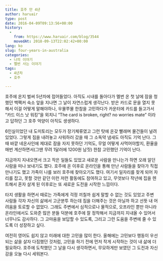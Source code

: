 ```yaml
---
title: 호주 만 4년
author: haruair
type: post
date: 2016-04-09T09:13:56+00:00
history:
  - 
    from: https://www.haruair.com/blog/3544
    movedAt: 2018-09-13T22:02:42+00:00
lang: ko
slug: four-years-in-australia
categories:
  - 나의 이야기
  - 멜번 사는 이야기
tags:
  - 4년차
  - 호주

---
```

호주에 온지 벌써 5년차에 접어들었다. 아직도 시내를 돌아다가 멜번 온 첫 날에 잠을 청했던 백팩커 숙소 앞을 지나면 그 날이 자연스럽게 생각난다. 받은 카드로 문을 열지 못해서 이걸 어떻게 말해야하나, 우물쭈물 한참을 고민하다가 카운터에 카드를 들고가서 &#8220;카드 이스 낫 워킹&#8221;을 외치니 &#8220;The card is broken, right? no worries mate&#8221; 이라고 답하던 그 호주 억양이 아직도 생생하다.

6인실이었던 내 도미토리는 모두가 장기체류였고 그런 탓에 온갖 빨래며 물건들이 널려있었다. 그렇게 짐을 내려놓고 샤워하러 갔을 때 그 소독약 냄새도 아직도 기억 난다. 그때 바깥 네온사인에 제대로 잠을 자지 못하던 기억도, 무얼 어떻게 사먹어야할지, 환율을 매번 계산하면서(그땐 무려 1달러에 1200원 남짓) 한참 고민했던 기억이 난다.

지금까지 지내오면서 크고 작은 일들도 있었고 새로운 사람을 만나는가 하면 오래 알던 사람을 떠나 보내기도 했다. 호주에 온 이후로 온라인을 통해 만난 사람들을 찾아가 직접 만나기도 했고 가족이 나를 보러 호주에 찾아오기도 했다. 여기서 일자리를 찾게 되어 자리를 잡고, 못할 것만 같던 이런 저런 활동에도 참여하고 있고, 무엇보다 작년에 집을 렌트해서 혼자 살게 된 이후로는 또 새로운 도전을 시작한 느낌이다.

타지 생활을 하면서 때로는 가족에게 걱정 끼칠까 쉽게 말할 수 없는 것도 있었고 주변 사람들 각자 자신의 삶에서 고군분투 하는데 짐을 더해주는 것은 아닐까 하고 선뜻 내 어려움을 토로할 수 없었다. 그래도 주변에서 심적으로나 물적으로, 오프라인 뿐만 아니라 온라인에서도 도와준 많은 분들 덕분에 호주에 잘 정착해서 지금까지 지내올 수 있어서 너무나도 감사하다. 그 고마움을 보답할 수 있도록, 그리고 그런 도움을 주변에 줄 수 있도록 더 성장하고 싶다.

여전히 영어도 쉽지 않고 미래에 대한 고민을 많이 한다. 올해에는 고민보다 행동이 우선되는 삶을 살자 다짐했던 것처럼, 고민을 하기 전에 먼저 작게 시작하는 것이 내 삶에 더 필요하다. 호주에 도착했던 그 날을 다시 생각하면서, 무모하게만 보였던 그 도전과 자신감을 오늘 다시 세워본다.